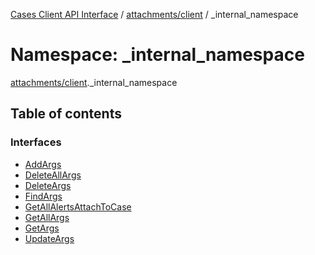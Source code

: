[Cases Client API Interface](../README.md) / [attachments/client](attachments_client.md) / \_internal\_namespace

# Namespace: \_internal\_namespace

[attachments/client](attachments_client.md)._internal_namespace

## Table of contents

### Interfaces

- [AddArgs](../interfaces/attachments_client._internal_namespace.AddArgs.md)
- [DeleteAllArgs](../interfaces/attachments_client._internal_namespace.DeleteAllArgs.md)
- [DeleteArgs](../interfaces/attachments_client._internal_namespace.DeleteArgs.md)
- [FindArgs](../interfaces/attachments_client._internal_namespace.FindArgs.md)
- [GetAllAlertsAttachToCase](../interfaces/attachments_client._internal_namespace.GetAllAlertsAttachToCase.md)
- [GetAllArgs](../interfaces/attachments_client._internal_namespace.GetAllArgs.md)
- [GetArgs](../interfaces/attachments_client._internal_namespace.GetArgs.md)
- [UpdateArgs](../interfaces/attachments_client._internal_namespace.UpdateArgs.md)
